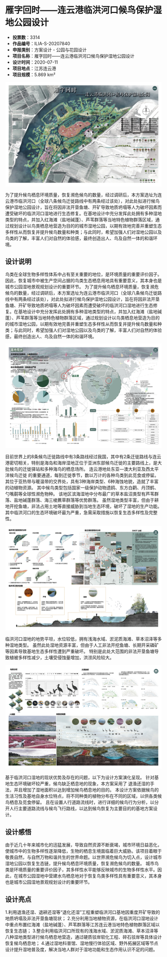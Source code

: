 # 雁字回时——连云港临洪河口候鸟保护湿地公园设计 
- **投票数**：3314
- **作品编号**：ILIA-S-20207840
- **申报类别**：方案设计 - 公园与花园设计
- **项目名称**：雁字回时——连云港临洪河口候鸟保护湿地公园设计
- **设计时间**：2020-07-11
- **项目地点**：江苏连云港
- **项目规模**：5.869 km²

![总平面图](906a34ac258e050b75a61323d33872b9.jpg)

为了提升候鸟栖息环境质量，恢复濒危候鸟的数量，经过调研后，本方案选址为连云港市临洪河口（全球八条候鸟迁徙路线中有两条经过该处），对此处拟进行候鸟保护湿地公园设计，旨在将因非法开垦鱼塘、开矿导致地质坍塌等人为破坏因素而遭受破坏的临洪河口湿地进行生态修复。在基地设计中充分发挥此处拥有多种湿地类型的特点，并加入红海滩（盐地碱蓬）、芦苇群落等当地特色植物群落区域，通过规划设计以鸟类栖息地营造为目的的城市湿地公园，以期有效地完善并重塑生态多样性从而恢复并提升候鸟数量和种类；与此同时，希望加强人们对湿地公园以及鸟类的了解，丰富人们对自然的体验感，最终创造出人、鸟及自然一体的和谐环境。

## 设计说明

鸟类在全球生物多样性体系中占有至关重要的地位，是环境质量的重要评价因子。因此，恢复城市中被生产空间占据的鸟类生态栖息用地具有重要意义，其本身也是城市公园湿地景观规划设计的重要环节。
为了提升候鸟栖息环境质量，恢复濒危候鸟的数量，经过调研后，本方案选址为连云港市临洪河口（全球八条候鸟迁徙路线中有两条经过该处），对此处拟进行候鸟保护湿地公园设计，旨在将因非法开垦鱼塘、开矿导致地质坍塌等人为破坏因素而遭受破坏的临洪河口湿地进行生态修复。在基地设计中充分发挥此处拥有多种湿地类型的特点，并加入红海滩（盐地碱蓬）、芦苇群落等当地特色植物群落区域，通过规划设计以鸟类栖息地营造为目的的城市湿地公园，以期有效地完善并重塑生态多样性从而恢复并提升候鸟数量和种类；与此同时，希望加强人们对湿地公园以及鸟类的了解，丰富人们对自然的体验感，最终创造出人、鸟及自然一体的和谐环境。

![前期分析](860e95db8f35205a43f3e435e54fe8ae.jpg)

目前世界上的8条候鸟迁徙路线中有3条路线经过我国，其中有2条迁徙路线与连云港密切相关，特别是海岛和海岸湿地正位于亚洲东部候鸟迁徙的主要路线上，是大批候鸟的迁徙驿站和多种海鸟的栖息场所。
连云港地处东亚—澳大利亚及西太平洋候鸟迁徙 的重要通道，每到迁徙季节，数以万计的各种鸟类到此觅食或停留。
其位于亚热带与暖温带的交界处，具有3种海岸类型、6种海蚀地貌，造就了丰富的动植物资源。
其中候鸟类型包括国家一级保护动物遗鸥、东方白鹳、丹顶鹤、勺嘴鹬等全球性濒危物种。
该地区滨海湿地中分布最广的草本盐沼类型有芦苇群落、盐地碱蓬群落、海三棱藨草群落等优势群落。
虽然湿地类型丰富，但由于耕地开挖鱼塘，非法占用土地等直接威胁到当地生态环境，破坏了湿地的生产功能。
其中临洪河口的生态环境破坏最为严重，急需采取措施以恢复生态多样性及完整性。

![基地分析](f066efe3e4d606876d4c6ae32726e89b.jpg)

临洪河口湿地的地势平坦，水位较低，拥有浅海水域、淤泥质海滩、草本沼泽等多种湿地类型。
虽然此处湿地资源丰富，但由于人工非法开挖鱼塘、长期开采磷矿等因素导致基地生态多样性遭到严重破坏。
特别是此处大范围的非法开垦鱼塘导致植被多样性减少，土壤受侵蚀量增加，洪涝风险较大。 

![设计分析](5778785d1c9a58fef6cdda4062c705a9.jpg)

基于临洪河口湿地的现状优势及存在的问题，以下为设计方案演化呈现。
针对基地生态环境破坏较严重，候鸟缺乏栖息地的现象，本方案采用了
退渔还湿的手法，并且增加了湿地面积以达到增加候鸟栖息地的目的。
本设计方案依据候鸟的生活习性及基地自身水位特点，将不同种类的植物分布在不同的区域，以供各类候鸟栖息及觅食停留。
且在设置人行道路流线时，进行详细的候鸟行为分析，以分开人行主要道路流线与候鸟飞行路线，以达到候鸟恢复为主要目的的基地方案设计。
## 设计感悟

由于近几十年来城市化的迅猛发展，导致自然资源不断衰竭，城市环境日益恶化，使城市中的生物多样性逐渐降低，生物的栖息生境面临着巨大威胁。该项目着眼于敬畏自然，与自然万物和谐共生的世界命题。以世界濒危候鸟为切入点，设计城市湿地公园以恢复生态链，提升候鸟栖息环境质量，恢复濒危候鸟的数量。
城市鸟类是环境质量的重要评价因子，其多样性水平能够反映城市的生物多样性水平。因此，在城市公园湿地中营建水鸟栖息地对于恢复鸟类多样性具有重要意义，其本身也是城市公园湿地景观规划设计的重要环节。
## 设计亮点

1.利用退渔还湿、退耕还湿等“退化还湿”工程重塑临洪河口基地因重度开矿导致的地质坍塌及非法开垦鱼塘现状；
2.充分利用当地植物资源，在临洪河口湿地设计中重点布置红海滩（盐地碱蓬）、芦苇群落等江苏连云港当地特色植物群落区域以恢复生态链；
3.整合利用临洪河口所现有的浅海水域、淤泥质海滩、草本沼泽等八种湿地类型进行候鸟栖息地营造，通过硬质驳岸软化工程、碎石驳岸等具体设计恢复候鸟栖息地；
4.通过湿地科普馆、湿地慢行体验区域、野外拓展区域等节点设计提升湿地普及度，解决当地人群对于湿地功能和生态作用认识不足的问题。
